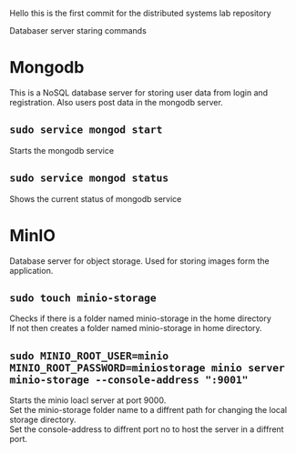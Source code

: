 Hello this is the first commit for the distributed systems lab repository

Databaser server staring commands

# Mongodb
This is a NoSQL database server for storing user data from login and registration. Also users post data in the mongodb server.

## `sudo service mongod start` 
Starts the mongodb service
## `sudo service mongod status`
Shows the current status of mongodb service 
# MinIO
Database server for object storage. Used for storing images form the application.

## `sudo touch minio-storage`
Checks if there is a folder named minio-storage in the home directory <br>
If not then creates a folder named minio-storage in home directory.
## `sudo MINIO_ROOT_USER=minio MINIO_ROOT_PASSWORD=miniostorage minio server minio-storage --console-address ":9001"`
Starts the minio loacl server at port 9000. <br>
Set the minio-storage folder name to a diffrent path for changing the local storage directory. <br>
Set the console-address to diffrent port no to host the server in a diffrent port. 